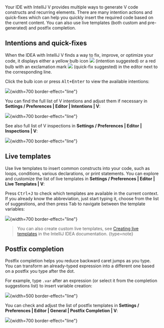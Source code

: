 [//]: # (title: Code generation)

Your IDE with IntelliJ V provides multiple ways to generate V code constructs and recurring elements. There are many intention actions and quick-fixes which can help you quickly insert the required code based on the current content. You can also use live templates (both custom and pre-generated) and postfix completion.

## Intentions and quick-fixes

When the IDEA with IntelliJ V finds a way to fix, improve, or optimize your code, it displays either a yellow bulb icon ![][intention-bulb] (intention suggested) or a red bulb with an exclamation mark ![][quick-fix-bulb] (quick-fix suggested) in the editor next to the corresponding line.

Click the bulb icon or press <kbd>Alt+Enter</kbd> to view the available intentions:

![](intention.png){width=700 border-effect="line"}

You can find the full list of V intentions and adjust them if necessary in **Settings / Preferences | Editor | Intentions | V**:

![](intentions-settings.png){width=700 border-effect="line"}

See also full list of V inspections in **Settings / Preferences | Editor | Inspections | V**:

![](inspections-settings.png){width=700 border-effect="line"}

## Live templates

Use live templates to insert common constructs into your code, such as loops, conditions, various declarations, or print statements. You can explore and customize the list of live templates in **Settings / Preferences | Editor | Live Templates | V**:


Press <kbd>Ctrl+J</kbd> to check which templates are available in the current context. If you already know the abbreviation, just start typing it, choose from the list of suggestions, and then press <kbd>Tab</kbd> to navigate between the template variables:

![](live-templates-settings.png){width=700 border-effect="line"}

> You can also create custom live templates, see [Creating live templates](https://www.jetbrains.com/help/idea/creating-and-editing-live-templates.html) in the IntelliJ IDEA documentation.
> {type=note}


## Postfix completion

Postfix completion helps you reduce backward caret jumps as you type. You can transform an already-typed expression into a different one based on a postfix you type after the dot.

For example, type `.var` after an expression (or select it from the completion suggestions list) to insert variable creation:

![](var-template-example.png){width=500 border-effect="line"}

You can check and adjust the list of postfix templates in **Settings / Preferences | Editor | General | Postfix Completion | V**:

![](postfix-completion-settings.png){width=700 border-effect="line"}

[intention-bulb]: app.actions.intentionBulb.svg
[quick-fix-bulb]: app.actions.quickfixBulb.svg
